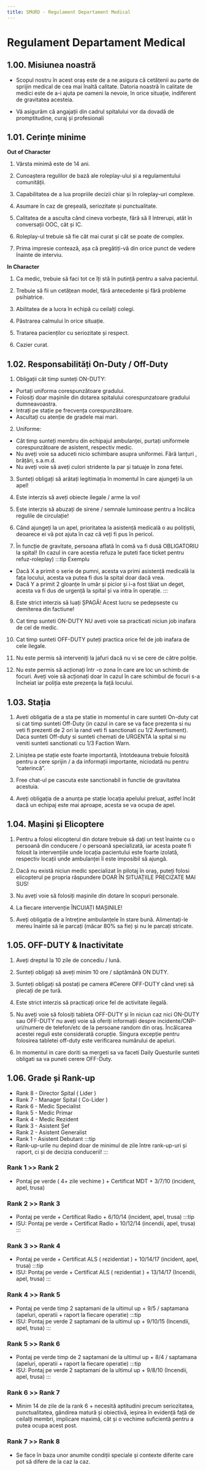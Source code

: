 ```yaml
---
title: SMURD - Regulament Departament Medical
---
```


# <span class="title-font">Regulament Departament Medical</span>

## 1.00. Misiunea noastră
- Scopul nostru în acest oraș este de a ne asigura că cetățenii au parte de sprijin medical de cea mai înaltă calitate. Datoria noastră în calitate de medici este de a-i ajuta pe oameni la nevoie, în orice situație, indiferent de gravitatea acesteia.

- Vă asigurăm că angajații din cadrul spitalului vor da dovadă de promptitudine, curaj și profesionali

## 1.01. Cerințe minime

**Out of Character**
1. Vârsta minimă este de 14 ani.

2. Cunoaștera regulilor de bază ale roleplay-ului și a regulamentului comunității.

3. Capabilitatea de a lua propriile decizii chiar și în roleplay-uri complexe.

4. Asumare în caz de greșeală, seriozitate și punctualitate.

5. Calitatea de a asculta când cineva vorbește, fără să îl întrerupi, atât în conversații OOC, cât și IC.

6. Roleplay-ul trebuie să fie cât mai curat și cât se poate de complex.

7. Prima impresie contează, așa că pregătiți-vă din orice punct de vedere înainte de interviu.

**In Character**
1. Ca medic, trebuie să faci tot ce îți stă în putință pentru a salva pacientul.

2. Trebuie să fii un cetățean model, fără antecedente și fără probleme psihiatrice.

3. Abilitatea de a lucra în echipă cu ceilalți colegi.

4. Păstrarea calmului în orice situație.

5. Tratarea pacienților cu seriozitate și respect.

6. Cazier curat.

## 1.02. Responsabilități On-Duty / Off-Duty
1. Obligații cât timp sunteți ON-DUTY:
- Purtați uniforma corespunzătoare gradului.
- Folosiți doar mașinile din dotarea spitalului corespunzatoare gradului dumneavoastra.
- Intrați pe stație pe frecvența corespunzătoare.
- Ascultați cu atenție de gradele mai mari.

2. Uniforme:
- Cât timp sunteți membru din echipajul ambulanței, purtați uniformele corespunzătoare de asistent, respectiv medic.
- Nu aveți voie sa aduceti nicio schimbare asupra uniformei. Fără lanțuri , brățări, s.a.m.d.
- Nu aveți voie să aveți culori stridente la par și tatuaje în zona fetei.

3. Sunteți obligați să arătați legitimația în momentul în care ajungeți la un apel!

4. Este interzis să aveți obiecte ilegale / arme la voi!

5. Este interzis să abuzați de sirene / semnale luminoase pentru a încălca regulile de circulație!

6. Când ajungeți la un apel, prioritatea la asistență medicală o au polițiștii, deoarece ei vă pot ajuta în caz că veți fi pus în pericol.

7. În funcție de gravitate, persoana aflată în comă va fi dusă OBLIGATORIU la spital! (In cazul in care acestia refuza le puteti face ticket pentru refuz-roleplay)
:::tip Exemplu
- Dacă X a primit o serie de pumni, acesta va primi asistență medicală la fața locului, acesta va putea fi dus la spital doar dacă vrea.
- Dacă Y a primit 2 gloanțe în umăr și picior și i-a fost tăiat un deget, acesta va fi dus de urgență la spital și va intra în operație.
:::

8. Este strict interzis să luați ȘPAGĂ! Acest lucru se pedepseste cu demiterea din factiune!

9. Cat timp sunteti ON-DUTY NU aveti voie sa practicati niciun job inafara de cel de medic.

10. Cat timp sunteti OFF-DUTY puteți practica orice fel de job inafara de cele ilegale.

11. Nu este permis să interveniți la jafuri dacă nu vi se cere de către poliție.

12. Nu este permis să acționați într -o zona în care are loc un schimb de focuri. Aveți voie să acționați doar în cazul în care schimbul de focuri s-a încheiat iar poliția este prezența la față locului.

## 1.03. Stația
1. Aveti obligatia de a sta pe statie in momentul in care sunteti On-duty cat si cat timp sunteti Off-Duty (in cazul in care se va face prezenta si nu veti fi prezenti de 2 ori la rand veti fi sanctionati cu 1/2 Avertisment). Daca sunteti Off-duty si sunteti chemati de URGENTA la spital si nu veniti sunteti sanctionati cu 1/3 Faction Warn.

2. Liniștea pe stație este foarte importantă, întotdeauna trebuie folosită pentru a cere sprijin / a da informații importante, niciodată nu pentru “caterincă”.

3. Free chat-ul pe cascuta este sanctionabil in functie de gravitatea acestuia.

4. Aveți obligația de a anunța pe stație locația apelului preluat, astfel încât dacă un echipaj este mai aproape, acesta se va ocupa de apel.

## 1.04. Mașini și Elicoptere
1. Pentru a folosi elicopterul din dotare trebuie să dați un test înainte cu o persoană din conducere / o persoană specializată, iar acesta poate fi folosit la intervențiile unde locația pacientului este foarte izolată, respectiv locații unde ambulanței îi este imposibil să ajungă.

2. Dacă nu există niciun medic specializat în pilotaj în oraș, puteți folosi elicopterul pe propria răspundere DOAR ÎN SITUAȚIILE PRECIZATE MAI SUS!

3. Nu aveți voie să folosiți mașinile din dotare în scopuri personale.

4. La fiecare intervenție ÎNCUIAȚI MAȘINILE!

5. Aveți obligația de a întreține ambulanțele în stare bună. Alimentați-le mereu înainte să le parcați (măcar 80% sa fie) și nu le parcați stricate.

## 1.05. OFF-DUTY & Inactivitate
1. Aveți dreptul la 10 zile de concediu / lună.

2. Sunteți obligați să aveți minim 10 ore / săptămână ON DUTY.

3. Sunteți obligați să postați pe camera #Cerere OFF-DUTY când vreți să plecați de pe tură.

4. Este strict interzis să practicați orice fel de activitate ilegală.

5. Nu aveți voie să folosiți tableta OFF-DUTY și în niciun caz nici ON-DUTY sau OFF-DUTY nu aveți voie să oferiți informații despre incidente/CNP-uri/numere de telefon/etc de la persoane random din oraș. Încălcarea acestei reguli este considerată corupție. Singura excepție pentru folosirea tabletei off-duty este verificarea numărului de apeluri.

6. In momentul in care doriti sa mergeti sa va faceti Daily Questurile sunteti obligati sa va puneti cerere OFF-Duty.

## 1.06. Grade și Rank-up
- Rank 8 - Director Spital ( Lider ) 
- Rank 7 - Manager Spital ( Co-Lider )
- Rank 6 - Medic Specialist
- Rank 5 - Medic Primar
- Rank 4 - Medic Rezident
- Rank 3 - Asistent Șef
- Rank 2 - Asistent Generalist
- Rank 1 - Asistent Debutant
:::tip 
- Rank-up-urile nu depind doar de minimul de zile între rank-up-uri și raport, ci și de decizia conducerii!
:::

### Rank 1 >> Rank 2
- Pontaj pe verde ( 4+ zile vechime ) + Certificat MDT + 3/7/10 (incident, apel, trusa)

### Rank 2 >> Rank 3
- Pontaj pe verde + Certificat Radio + 6/10/14 (incident, apel, trusa)
:::tip
- ISU: Pontaj pe verde + Certificat Radio + 10/12/14 (incendii, apel, trusa)
:::

### Rank 3 >> Rank 4
- Pontaj pe verde + Certificat ALS ( rezidentiat ) + 10/14/17 (incident, apel, trusa)
:::tip 
- ISU: Pontaj pe verde + Certificat ALS ( rezidentiat ) + 13/14/17 (Incendii, apel, trusa)
:::

### Rank 4 >> Rank 5
- Pontaj pe verde timp 2 saptamani de la ultimul up + 9/5 / saptamana (apeluri, operatii + raport la fiecare operatie)
:::tip
- ISU: Pontaj pe verde 2 saptamani de la ultimul up + 9/10/15 (Incendii, apel, trusa)
:::

### Rank 5 >> Rank 6
- Pontaj pe verde timp de 2 saptamani de la ultimul up + 8/4 / saptamana (apeluri, operatii + raport la fiecare operatie)
:::tip
- ISU: Pontaj pe verde 2 saptamani de la ultimul up + 9/8/10 (Incendii, apel, trusa)
:::

### Rank 6 >> Rank 7
- Minim 14 de zile de la rank 6 + necesită aptitudini precum seriozitatea, punctualitatea, gândirea matură și obiectivă, ieșirea în evidență față de ceilalți membri, implicare maximă, cât și o vechime suficientă pentru a putea ocupa acest post.

### Rank 7 >> Rank 8
- Se face în baza unor anumite condiții speciale și contexte diferite care pot să difere de la caz la caz.